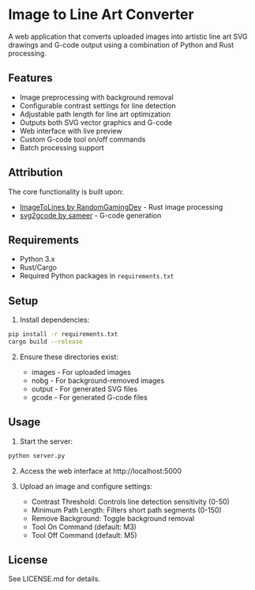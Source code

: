# Image to Line Art Converter

A web application that converts uploaded images into artistic line art SVG drawings and G-code output using a combination of Python and Rust processing.

## Features

- Image preprocessing with background removal 
- Configurable contrast settings for line detection
- Adjustable path length for line art optimization
- Outputs both SVG vector graphics and G-code
- Web interface with live preview
- Custom G-code tool on/off commands
- Batch processing support

## Attribution

The core functionality is built upon:
- [ImageToLines by RandomGamingDev](https://github.com/RandomGamingDev/ImageToLines) - Rust image processing
- [svg2gcode by sameer](https://github.com/sameer/svg2gcode) - G-code generation

## Requirements

- Python 3.x
- Rust/Cargo 
- Required Python packages in `requirements.txt`

## Setup

1. Install dependencies:
```sh
pip install -r requirements.txt
cargo build --release
```

2. Ensure these directories exist:

   - images - For uploaded images
   - nobg - For background-removed images
   - output - For generated SVG files
   - gcode - For generated G-code files

## Usage

1. Start the server:
```sh
python server.py
```

2. Access the web interface at http://localhost:5000

3. Upload an image and configure settings:

   - Contrast Threshold: Controls line detection sensitivity (0-50)
   - Minimum Path Length: Filters short path segments (0-150)
   - Remove Background: Toggle background removal
   - Tool On Command (default: M3)
   - Tool Off Command (default: M5)

## License

See LICENSE.md for details.
